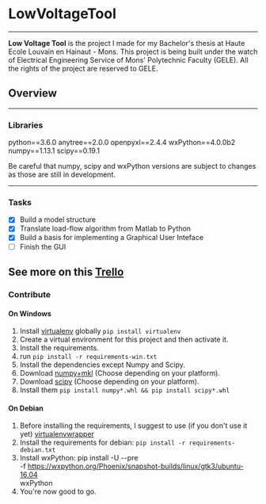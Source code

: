 # LowVoltageTool
---------------------------------------------------------------
**Low Voltage Tool** is the project I made for my Bachelor's thesis at Haute Ecole Louvain en Hainaut - Mons. This project is being built
under the watch of Electrical Engineering Service of Mons' Polytechnic Faculty (GELE). All the rights of the project are reserved to GELE.

## Overview
---------------------------------------------------------------

### Libraries

python==3.6.0
anytree==2.0.0
openpyxl==2.4.4
wxPython==4.0.0b2
numpy==1.13.1
scipy==0.19.1

Be careful that numpy, scipy and wxPython versions are subject to changes as those are still in development.

------
### Tasks 
- [x] Build a model structure
- [x] Translate load-flow algorithm from Matlab to Python
- [x] Build a basis for implementing a Graphical User Inteface
- [ ] Finish the GUI

See more on this [Trello](https://trello.com/b/EAq94Q1x/outil-basse-tension-gui)
-----

### Contribute

#### On Windows

1. Install [virtualenv](http://docs.python-guide.org/en/latest/dev/virtualenvs/) globally
``` pip install virtualenv ```
2. Create a virtual environment for this project and then activate it.
3. Install the requirements.
4. run ``` pip install -r requirements-win.txt ```
5. Install the dependencies except Numpy and Scipy.
6. Download [numpy+mkl](https://www.lfd.uci.edu/~gohlke/pythonlibs/#numpy) (Choose depending on your platform).
7. Download [scipy](https://www.lfd.uci.edu/~gohlke/pythonlibs/#scipy) (Choose depending on your platform).
8. Install them ```pip install numpy*.whl && pip install scipy*.whl```

#### On Debian

1. Before installing the requirements, I suggest to use (if you don't use it yet) [virtualenvwrapper](https://virtualenvwrapper.readthedocs.io/en/latest/)
2. Install the requirements for debian: ```pip install -r requirements-debian.txt```
3. Install wxPython:
    pip install -U --pre \
        -f https://wxpython.org/Phoenix/snapshot-builds/linux/gtk3/ubuntu-16.04 \
        wxPython
4. You're now good to go.


